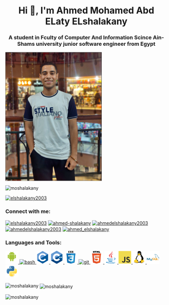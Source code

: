 <h1 align="center">Hi 👋, I'm Ahmed Mohamed Abd ELaty ELshalakany</h1>
<h3 align="center">A student in Fculty of Computer And Information Scince Ain-Shams university junior software engineer from Egypt</h3>
<p><img src="https://github.com/Moshalakany/Moshalakany/blob/1b72a2079b38c07a4382b5bd704d913410f958e3/Screenshot%202023-08-19%20152020.png?raw=true" width="300" height="400" alt="My Image" align="center"/></p>
<p align="left"> <img src="https://komarev.com/ghpvc/?username=moshalakany&label=Profile%20views&color=0e75b6&style=flat" alt="moshalakany" /> </p>
<p align="left"> <a href="https://twitter.com/elshalakany2003" target="blank"><img src="https://img.shields.io/twitter/follow/elshalakany2003?logo=twitter&style=for-the-badge" alt="elshalakany2003" /></a> </p>
<h3 align="left">Connect with me:</h3>
<p align="left">
<a href="https://twitter.com/elshalakany2003" target="blank"><img align="center" src="https://raw.githubusercontent.com/rahuldkjain/github-profile-readme-generator/master/src/images/icons/Social/twitter.svg" alt="elshalakany2003" height="30" width="40" /></a>
<a href="https://linkedin.com/in/ahmed-shalakany" target="blank"><img align="center" src="https://raw.githubusercontent.com/rahuldkjain/github-profile-readme-generator/master/src/images/icons/Social/linked-in-alt.svg" alt="ahmed-shalakany" height="30" width="40" /></a>
<a href="https://fb.com/ahmedelshalakany2003" target="blank"><img align="center" src="https://raw.githubusercontent.com/rahuldkjain/github-profile-readme-generator/master/src/images/icons/Social/facebook.svg" alt="ahmedelshalakany2003" height="30" width="40" /></a>
<a href="https://instagram.com/ahmedelshalakany2003" target="blank"><img align="center" src="https://raw.githubusercontent.com/rahuldkjain/github-profile-readme-generator/master/src/images/icons/Social/instagram.svg" alt="ahmedelshalakany2003" height="30" width="40" /></a>
<a href="https://codeforces.com/profile/ahmed_elshalakany" target="blank"><img align="center" src="https://raw.githubusercontent.com/rahuldkjain/github-profile-readme-generator/master/src/images/icons/Social/codeforces.svg" alt="ahmed_elshalakany" height="30" width="40" /></a>
</p>
<h3 align="left">Languages and Tools:</h3>
<p align="left"> <a href="https://developer.android.com" target="_blank" rel="noreferrer"> <img src="https://raw.githubusercontent.com/devicons/devicon/master/icons/android/android-original-wordmark.svg" alt="android" width="40" height="40"/> </a> <a href="https://www.gnu.org/software/bash/" target="_blank" rel="noreferrer"> <img src="https://www.vectorlogo.zone/logos/gnu_bash/gnu_bash-icon.svg" alt="bash" width="40" height="40"/> </a> <a href="https://www.cprogramming.com/" target="_blank" rel="noreferrer"> <img src="https://raw.githubusercontent.com/devicons/devicon/master/icons/c/c-original.svg" alt="c" width="40" height="40"/> </a> <a href="https://www.w3schools.com/cpp/" target="_blank" rel="noreferrer"> <img src="https://raw.githubusercontent.com/devicons/devicon/master/icons/cplusplus/cplusplus-original.svg" alt="cplusplus" width="40" height="40"/> </a> <a href="https://www.w3schools.com/css/" target="_blank" rel="noreferrer"> <img src="https://raw.githubusercontent.com/devicons/devicon/master/icons/css3/css3-original-wordmark.svg" alt="css3" width="40" height="40"/> </a> <a href="https://git-scm.com/" target="_blank" rel="noreferrer"> <img src="https://www.vectorlogo.zone/logos/git-scm/git-scm-icon.svg" alt="git" width="40" height="40"/> </a> <a href="https://www.w3.org/html/" target="_blank" rel="noreferrer"> <img src="https://raw.githubusercontent.com/devicons/devicon/master/icons/html5/html5-original-wordmark.svg" alt="html5" width="40" height="40"/> </a> <a href="https://www.java.com" target="_blank" rel="noreferrer"> <img src="https://raw.githubusercontent.com/devicons/devicon/master/icons/java/java-original.svg" alt="java" width="40" height="40"/> </a> <a href="https://developer.mozilla.org/en-US/docs/Web/JavaScript" target="_blank" rel="noreferrer"> <img src="https://raw.githubusercontent.com/devicons/devicon/master/icons/javascript/javascript-original.svg" alt="javascript" width="40" height="40"/> </a> <a href="https://www.linux.org/" target="_blank" rel="noreferrer"> <img src="https://raw.githubusercontent.com/devicons/devicon/master/icons/linux/linux-original.svg" alt="linux" width="40" height="40"/> </a> <a href="https://www.mysql.com/" target="_blank" rel="noreferrer"> <img src="https://raw.githubusercontent.com/devicons/devicon/master/icons/mysql/mysql-original-wordmark.svg" alt="mysql" width="40" height="40"/> </a> <a href="https://www.python.org" target="_blank" rel="noreferrer"> <img src="https://raw.githubusercontent.com/devicons/devicon/master/icons/python/python-original.svg" alt="python" width="40" height="40"/> </a> </p>
<p><img align="left" src="https://github-readme-stats.vercel.app/api/top-langs?username=moshalakany&show_icons=true&locale=en&layout=compact" alt="moshalakany" /></p>
<p>&nbsp;<img align="center" src="https://github-readme-stats.vercel.app/api?username=moshalakany&show_icons=true&locale=en" alt="moshalakany" /></p>
<p><img align="center" src="https://github-readme-streak-stats.herokuapp.com/?user=moshalakany&" alt="moshalakany" /></p>
